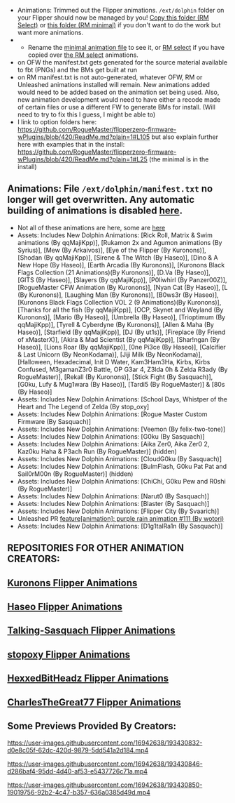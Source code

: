
- Animations: Trimmed out the Flipper animations. `/ext/dolphin` folder on your Flipper should now be managed by you! [Copy this folder (RM Select)](https://github.com/RogueMaster/awesome-flipperzero-withModules/tree/rogue_main/dolphin-RMselect) or [this folder (RM minimal)](https://github.com/RogueMaster/awesome-flipperzero-withModules/tree/rogue_main/dolphin-minimal) if you don't want to do the work but want more animations.
- - Rename the [minimal animation file](https://github.com/RogueMaster/flipperzero-firmware-wPlugins/blob/420/assets/resources/dolphin/manifest.txt.exampleMin) to see it, or [RM select](https://github.com/RogueMaster/flipperzero-firmware-wPlugins/blob/420/assets/resources/dolphin/manifest.txt.exampleRM) if you have copied over [the RM select](https://github.com/RogueMaster/awesome-flipperzero-withModules/tree/rogue_main/dolphin-RMselect) animations.
- on OFW the manifest.txt gets generated for the source material available to fbt (PNGs) and the BMs get built at run
- on RM manifest.txt is not auto-generated, whatever OFW, RM or Unleashed animations installed will remain. New animations added would need to be added based on the animation set being used. Also, new animation development would need to have either a recode made of certain files or use a different FW to generate BMs for install. (Will need to try to fix this I guess, I might be able to)
- I link to option folders here: https://github.com/RogueMaster/flipperzero-firmware-wPlugins/blob/420/ReadMe.md?plain=1#L105 but also explain further here with examples that in the install: https://github.com/RogueMaster/flipperzero-firmware-wPlugins/blob/420/ReadMe.md?plain=1#L25 
(the minimal is in the install)


## Animations: File `/ext/dolphin/manifest.txt` no longer will get overwritten. Any automatic building of animations is disabled [here](https://github.com/RogueMaster/flipperzero-firmware-wPlugins/commit/fbe9175e0c828a54e651ee11f64f10f21e36a907).

- Not all of these animations are here, some are [here](https://github.com/RogueMaster/awesome-flipperzero-withModules/tree/rogue_main/dolphin-all)
- Assets: Includes New Dolphin Animations: [Rick Roll, Matrix & Swim animations (By qqMajiKpp)], [Rukamon 2x and Agumon animations (By Syrius)], [Mew (By Arkaivos)], [Eye of the Flipper (By Kuronons)], [Shodan (By qqMajiKpp)], [Sirene & The Witch (By Haseo)], [Dino & A New Hope (By Haseo)], [Earth Arcadia (By Kuronons)], [Kuronons Black Flags Collection (21 Animations)(By Kuronons)], [D.Va (By Haseo)], [GITS (By Haseo)], [Slayers (By qqMajiKpp)], [P0liwhirl (By Panzer00Z)], [RogueMaster CFW Animation (By Kuronons)], [Nyan Cat (By Haseo)], [L (By Kuronons)], [Laughing Man (By Kuronons)], [B0ws3r (By Haseo)], [Kuronons Black Flags Collection VOL 2 (9 Animations)(By Kuronons)], [Thanks for all the fish (By qqMajiKpp)], [OCP, Skynet and Weyland (By Kuronons)], [Mario (By Haseo)], [Umbrella (By Haseo)], [Trioptimum (By qqMajiKpp)], [Tyrell & Cyberdyne (By Kuronons)], [Allen & Maha (By Haseo)], [Starfield (By qqMajiKpp)], [DJ (By ut1s)], [Fireplace (By Friend of xMasterX)], [Akira & Mad Scientist (By qqMajiKpp)], [Shar!ngan (By Haseo)], [Lions Roar (By qqMajiKpp)], [0ne Pi3ce (By Haseo)], [Calcifier & Last Unicorn (By NeonKodama)], [Jiji Milk (By NeonKodama)], [Halloween, Hexadecimal, Init D Water, Kam3Ham3Ha, Kirbs, Kirbs Confused, M3gamanZ3r0 Battle, OP G3ar 4, Z3lda 0h & Zelda R3ady (By RogueMaster)], [Rekall (By Kuronons)], [Stick Fight (By Sasquach)], [G0ku, Lufy & Mug1wara (By Haseo)], [Tardi5 (By RogueMaster)] & [80s (By Haseo)]
- Assets: Includes New Dolphin Animations: [School Days, Whistper of the Heart and The Legend of Zelda (By stop_oxy]
- Assets: Includes New Dolphin Animations: [Rogue Master Custom Firmware (By Sasquach)]
- Assets: Includes New Dolphin Animations: [Veemon (By felix-two-tone)]
- Assets: Includes New Dolphin Animations: [G0ku (By Sasquach)]
- Assets: Includes New Dolphin Animations: [Aika Zer0, Aika Zer0 2, Kaz0ku Haha & P3ach Run (By RogueMaster)] (hidden)
- Assets: Includes New Dolphin Animations: [CloudG0ku (By Sasquach)]
- Assets: Includes New Dolphin Animations: [BulmFlash, G0ku Pat Pat and Sail0rM00n (By RogueMaster)] (hidden)
- Assets: Includes New Dolphin Animations: [ChiChi, G0ku Pew and R0shi (By RogueMaster)]
- Assets: Includes New Dolphin Animations: [Narut0 (By Sasquach)]
- Assets: Includes New Dolphin Animations: [Blaster (By Sasquach)]
- Assets: Includes New Dolphin Animations: [Flipper City (By Svaarich)]
- Unleashed PR [feature[animation]: purple rain animation #111 (By wotori)](https://github.com/DarkFlippers/unleashed-firmware/pull/111)
- Assets: Includes New Dolphin Animations: [D1g1talRa1n (By Sasquach)]


## REPOSITORIES FOR OTHER ANIMATION CREATORS:
## [Kuronons Flipper Animations](https://github.com/Kuronons/FZ_graphics)
## [Haseo Flipper Animations](https://github.com/Haseosama/FZ_Animations)
## [Talking-Sasquach Flipper Animations](https://github.com/skizzophrenic/Talking-Sasquach)
## [stopoxy Flipper Animations](https://github.com/stopoxy/FZAnimations)
## [HexxedBitHeadz Flipper Animations](https://github.com/HexxedBitHeadz/FlipperZeroWallpaper)
## [CharlesTheGreat77 Flipper Animations](https://github.com/CharlesTheGreat77/FlipperZeroAnimation)


## Some Previews Provided By Creators:




https://user-images.githubusercontent.com/16942638/193430832-d0e8c05f-62dc-420d-9879-5dd541a2d184.mp4



https://user-images.githubusercontent.com/16942638/193430846-d286baf4-95dd-4d40-af53-e5437726c71a.mp4



https://user-images.githubusercontent.com/16942638/193430850-19019756-92b2-4c47-b357-636a0385d49d.mp4
